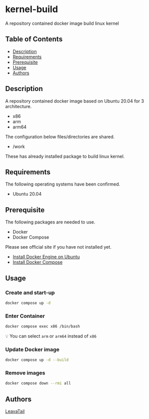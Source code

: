 # kernel-build

A repository contained docker image build linux kernel

## Table of Contents

- [Description](#Description)
- [Requirements](#Requirements)
- [Prerequisite](Prerequisite)
- [Usage](#Usage)
- [Authors](#Authors)

## Description

A repository contained docker image based on Ubuntu 20.04 for 3 architecture.

- x86
- arm
- arm64

The configuration below files/directories are shared.

- /work

These has already installed package to build linux kernel.

## Requirements

The following operating systems have been confirmed.

- Ubuntu 20.04

## Prerequisite

The following packages are needed to use.

- Docker
- Docker Compose

Please see official site if you have not installed yet.

- [Install Docker Engine on Ubuntu](https://docs.docker.com/engine/install/ubuntu)
- [Install Docker Compose](https://docs.docker.com/compose/install)

## Usage

### Create and start-up

```sh
docker compose up -d
```

### Enter Container

```sh
docker compose exec x86 /bin/bash
```

:bulb: You can select `arm` or `arm64` instead of `x86`

### Update Docker image

```sh
docker compose up -d --build
```

### Remove images

```sh
docker compose down --rmi all
```

## Authors

[LeavaTail](https://github.com/LeavaTail)

